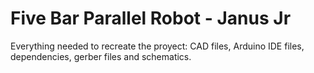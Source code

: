 # Five Bar Parallel Robot - Janus Jr
Everything needed to recreate the proyect: CAD files, Arduino IDE files, dependencies, gerber files and schematics.
